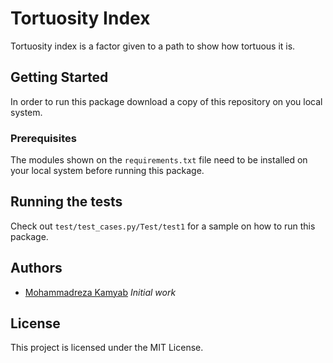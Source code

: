 # Tortuosity Index

Tortuosity index is a factor given to a path to show how tortuous it is.

## Getting Started

In order to run this package download a copy of this repository on you local system.

### Prerequisites

The modules shown on the `requirements.txt` file need to be installed on your local system before running this package.

## Running the tests

Check out `test/test_cases.py/Test/test1` for a sample on how to run this package.

## Authors

* [Mohammadreza Kamyab](https://github.com/mkamyab) *Initial work* 

## License

This project is licensed under the MIT License.
